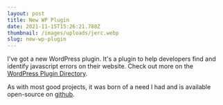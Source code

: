 ```yaml
---
layout: post
title: New WP Plugin
date: 2021-11-15T15:26:21.788Z
thumbnail: /images/uploads/jerc.webp
slug: new-wp-plugin
---
```

I've got a new WordPress plugin. It's a plugin to help developers find and identify javascript errors on their website. Check out more on the [WordPress Plugin Directory](https://wordpress.org/plugins/javascript-error-reporting-client).

As with most good projects, it was born of a need I had and is available open-source on [github](https://github.com/jdamner/javascript-error-reporting-client). 
